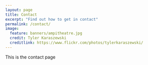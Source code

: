 ```yaml
---
layout: page
title: Contact
excerpt: "Find out how to get in contact"
permalink: /contact/
image:
  feature: banners/ampitheatre.jpg
  credit: Tyler Karaszewski
  creditlink: https://www.flickr.com/photos/tylerkaraszewski/
---
```

This is the contact page
